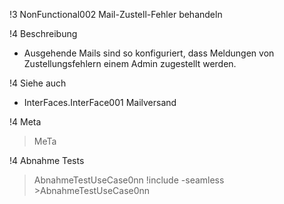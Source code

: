 !3 NonFunctional002 Mail-Zustell-Fehler behandeln

!4 Beschreibung
 * Ausgehende Mails sind so konfiguriert, dass Meldungen von Zustellungsfehlern einem Admin zugestellt werden.

!4 Siehe auch
 * InterFaces.InterFace001 Mailversand

!4 Meta
>MeTa

!4 Abnahme Tests
>AbnahmeTestUseCase0nn
!include -seamless >AbnahmeTestUseCase0nn
